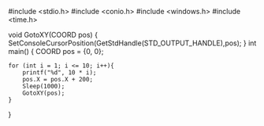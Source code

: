 #include <stdio.h>
#include <conio.h>
#include <windows.h>
#include <time.h>

void GotoXY(COORD pos) {
	SetConsoleCursorPosition(GetStdHandle(STD_OUTPUT_HANDLE),pos);
}
int main()
{
	COORD pos = {0, 0};
	
	for (int i = 1; i <= 10; i++){
		printf("%d", 10 * i);
		pos.X = pos.X + 200;
		Sleep(1000);
		GotoXY(pos);
	}
}
